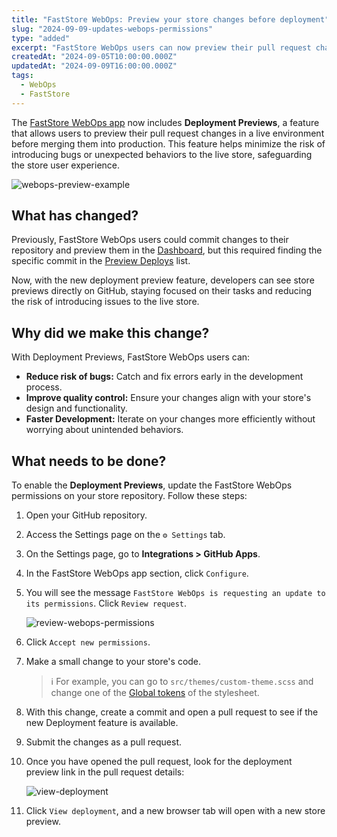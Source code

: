 ```yaml
---
title: "FastStore WebOps: Preview your store changes before deployment"
slug: "2024-09-09-updates-webops-permissions"
type: "added"
excerpt: "FastStore WebOps users can now preview their pull request changes in a live environment before merging them into production, reducing the risk of bugs and improving store quality."
createdAt: "2024-09-05T10:00:00.000Z"
updatedAt: "2024-09-09T16:00:00.000Z"
tags:
  - WebOps
  - FastStore
---
```


The [FastStore WebOps app](https://developers.vtex.com/docs/guides/faststore/1-onboarding-overview) now includes **Deployment Previews**, a feature that allows users to preview their pull request changes in a live environment before merging them into production. This feature helps minimize the risk of introducing bugs or unexpected behaviors to the live store, safeguarding the store user experience.

![webops-preview-example](https://vtexhelp.vtexassets.com/assets/docs/src/webops-deployment-overview___2ad1ba00eeeae1bb590d159271449936.gif)

## What has changed?

Previously, FastStore WebOps users could commit changes to their repository and preview them in the [Dashboard](https://developers.vtex.com/docs/guides/faststore/1-onboarding-dashboard), but this required finding the specific commit in the [Preview Deploys](https://developers.vtex.com/docs/guides/faststore/1-onboarding-dashboard#preview-deploys) list.

Now, with the new deployment preview feature, developers can see store previews directly on GitHub, staying focused on their tasks and reducing the risk of introducing issues to the live store.

## Why did we make this change?

With Deployment Previews, FastStore WebOps users can:

- **Reduce risk of bugs:** Catch and fix errors early in the development process.
- **Improve quality control:** Ensure your changes align with your store's design and functionality.
- **Faster Development:** Iterate on your changes more efficiently without worrying about unintended behaviors.

## What needs to be done?

To enable the **Deployment Previews**, update the FastStore WebOps permissions on your store repository. Follow these steps:

1. Open your GitHub repository.
2. Access the Settings page on the `⚙ Settings` tab.
3. On the Settings page, go to **Integrations > GitHub Apps**.
4. In the FastStore WebOps app section, click `Configure`.
5. You will see the message `FastStore WebOps is requesting an update to its permissions`. Click `Review request`.

   ![review-webops-permissions](https://vtexhelp.vtexassets.com/assets/docs/src/webops-pr-preview___ca4ce57e2afa1323eb0c678e98f6c73b.png)

6. Click `Accept new permissions`.
7. Make a small change to your store's code.

   > ℹ️ For example, you can go to `src/themes/custom-theme.scss` and change one of the [Global tokens](https://developers.vtex.com/docs/guides/faststore/global-tokens-overview) of the stylesheet.

8. With this change, create a commit and open a pull request to see if the new Deployment feature is available.

9. Submit the changes as a pull request.
10. Once you have opened the pull request, look for the deployment preview link in the pull request details:

      ![view-deployment](https://vtexhelp.vtexassets.com/assets/docs/src/webops-pr-deploy-preview___ac839d3368cab18043e87c9516333198.png)

11. Click `View deployment`, and a new browser tab will open with a new store preview.
